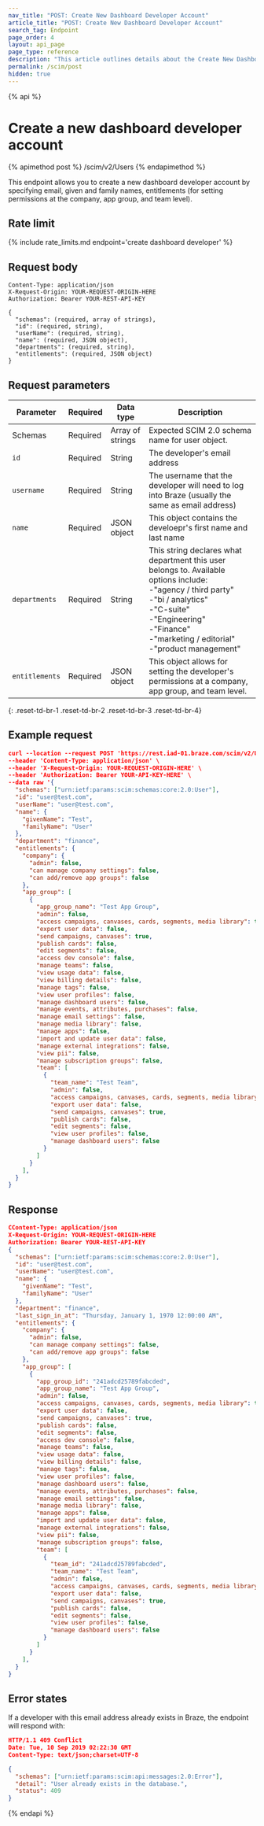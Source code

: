 ```yaml
---
nav_title: "POST: Create New Dashboard Developer Account"
article_title: "POST: Create New Dashboard Developer Account"
search_tag: Endpoint
page_order: 4
layout: api_page
page_type: reference
description: "This article outlines details about the Create New Dashboard Developer Account Endpoint."
permalink: /scim/post
hidden: true
---
```


{% api %}
# Create a new dashboard developer account
{% apimethod post %}
/scim/v2/Users
{% endapimethod %}

This endpoint allows you to create a new dashboard developer account by specifying email, given and family names, entitlements (for setting permissions at the company, app group, and team level).  

## Rate limit

{% include rate_limits.md endpoint='create dashboard developer' %}

## Request body
```
Content-Type: application/json
X-Request-Origin: YOUR-REQUEST-ORIGIN-HERE
Authorization: Bearer YOUR-REST-API-KEY
```
```
{
  "schemas": (required, array of strings),
  "id": (required, string),
  "userName": (required, string),
  "name": (required, JSON object),
  "departments": (required, string),
  "entitlements": (required, JSON object)
}
```

## Request parameters

| Parameter | Required | Data type | Description |
| --------- | -------- | --------- | ----------- |
| Schemas | Required | Array of strings | Expected SCIM 2.0 schema name for user object. |
| `id` | Required | String | The developer's email address |
| `username` | Required | String | The username that the developer will need to log into Braze (usually the same as email address) |
| `name` | Required | JSON object | This object contains the develoepr's first name and last name |
| `departments` | Required | String | This string declares what department this user belongs to. Available options include:<br>-"agency / third party"<br>-"bi / analytics"<br>-"C-suite"<br>-"Engineering"<br>-"Finance"<br>-"marketing / editorial"<br>-"product management" |
| `entitlements` | Required | JSON object | This object allows for setting the developer's permissions at a company, app group, and team level. |
{: .reset-td-br-1 .reset-td-br-2 .reset-td-br-3  .reset-td-br-4}

## Example request
```json
curl --location --request POST 'https://rest.iad-01.braze.com/scim/v2/Users' \
--header 'Content-Type: application/json' \
--header 'X-Request-Origin: YOUR-REQUEST-ORIGIN-HERE' \
--header 'Authorization: Bearer YOUR-API-KEY-HERE' \
--data raw '{
  "schemas": ["urn:ietf:params:scim:schemas:core:2.0:User"],
  "id": "user@test.com",
  "userName": "user@test.com",
  "name": {
    "givenName": "Test",
    "familyName": "User"
  },
  "department": "finance",
  "entitlements": {
    "company": {
      "admin": false,
      "can manage company settings": false,
      "can add/remove app groups": false
    },
    "app_group": [
      {
        "app_group_name": "Test App Group",
        "admin": false,
        "access campaigns, canvases, cards, segments, media library": true,
        "export user data": false,
        "send campaigns, canvases": true,
        "publish cards": false,
        "edit segments": false,
        "access dev console": false,
        "manage teams": false,
        "view usage data": false,
        "view billing details": false,
        "manage tags": false,
        "view user profiles": false,
        "manage dashboard users": false,
        "manage events, attributes, purchases": false,
        "manage email settings": false,
        "manage media library": false,
        "manage apps": false,
        "import and update user data": false,
        "manage external integrations": false,
        "view pii": false,
        "manage subscription groups": false,
        "team": [
          {
            "team_name": "Test Team",
            "admin": false,
            "access campaigns, canvases, cards, segments, media library": true,
            "export user data": false,
            "send campaigns, canvases": true,
            "publish cards": false,
            "edit segments": false,
            "view user profiles": false,
            "manage dashboard users": false
          } 
        ]
      } 
    ],
  }
}
```

## Response
```json
CContent-Type: application/json
X-Request-Origin: YOUR-REQUEST-ORIGIN-HERE
Authorization: Bearer YOUR-REST-API-KEY
{
  "schemas": ["urn:ietf:params:scim:schemas:core:2.0:User"],
  "id": "user@test.com",
  "userName": "user@test.com",
  "name": {
    "givenName": "Test",
    "familyName": "User"
  },
  "department": "finance",
  "last_sign_in_at": "Thursday, January 1, 1970 12:00:00 AM",
  "entitlements": {
    "company": {
      "admin": false,
      "can manage company settings": false,
      "can add/remove app groups": false
    },
    "app_group": [
      {
        "app_group_id": "241adcd25789fabcded",
        "app_group_name": "Test App Group",
        "admin": false,
        "access campaigns, canvases, cards, segments, media library": true,
        "export user data": false,
        "send campaigns, canvases": true,
        "publish cards": false,
        "edit segments": false,
        "access dev console": false,
        "manage teams": false,
        "view usage data": false,
        "view billing details": false,
        "manage tags": false,
        "view user profiles": false,
        "manage dashboard users": false,
        "manage events, attributes, purchases": false,
        "manage email settings": false,
        "manage media library": false,
        "manage apps": false,
        "import and update user data": false,
        "manage external integrations": false,
        "view pii": false,
        "manage subscription groups": false,
        "team": [
          {
            "team_id": "241adcd25789fabcded",
            "team_name": "Test Team",
            "admin": false,
            "access campaigns, canvases, cards, segments, media library": true,
            "export user data": false,
            "send campaigns, canvases": true,
            "publish cards": false,
            "edit segments": false,
            "view user profiles": false,
            "manage dashboard users": false   
          } 
        ]
      } 
    ],
  }
}
```

## Error states

If a developer with this email address already exists in Braze, the endpoint will respond with:
```json
HTTP/1.1 409 Conflict
Date: Tue, 10 Sep 2019 02:22:30 GMT
Content-Type: text/json;charset=UTF-8

{
  "schemas": ["urn:ietf:params:scim:api:messages:2.0:Error"],
  "detail": "User already exists in the database.",
  "status": 409
}
```
{% endapi %}
